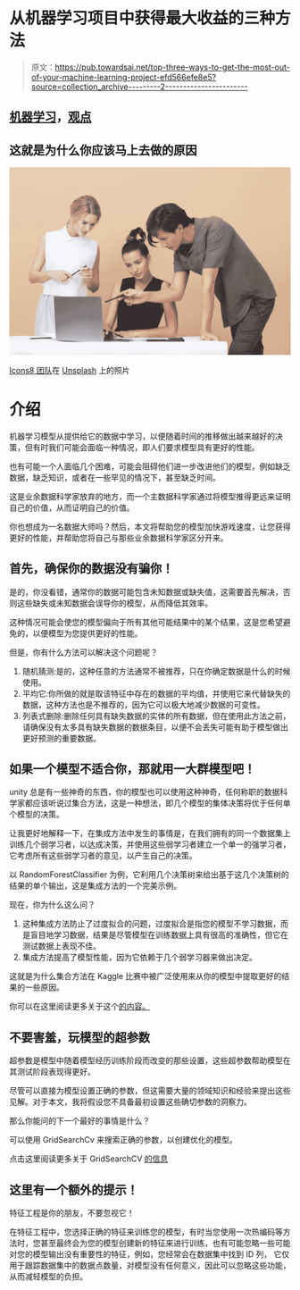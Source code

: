# 从机器学习项目中获得最大收益的三种方法

> 原文：<https://pub.towardsai.net/top-three-ways-to-get-the-most-out-of-your-machine-learning-project-efd566efe8e5?source=collection_archive---------2----------------------->

## [机器学习](https://towardsai.net/p/category/machine-learning)，[观点](https://towardsai.net/p/category/opinion)

## 这就是为什么你应该马上去做的原因

![](img/d1fbeece85de9672d6b67d1c2d090452.png)

[Icons8 团队](https://unsplash.com/@icons8?utm_source=medium&utm_medium=referral)在 [Unsplash](https://unsplash.com?utm_source=medium&utm_medium=referral) 上的照片

# 介绍

机器学习模型从提供给它的数据中学习，以便随着时间的推移做出越来越好的决策，但有时我们可能会面临一种情况，即人们要求模型具有更好的性能。

也有可能一个人面临几个困难，可能会阻碍他们进一步改进他们的模型，例如缺乏数据，缺乏知识，或者在一些罕见的情况下，甚至缺乏时间。

这是业余数据科学家放弃的地方，而一个主数据科学家通过将模型推得更远来证明自己的价值，从而证明自己的价值。

你也想成为一名数据大师吗？然后，本文将帮助您的模型加快游戏速度，让您获得更好的性能，并帮助您将自己与那些业余数据科学家区分开来。

## 首先，确保你的数据没有骗你！

是的，你没看错，通常你的数据可能包含未知数据或缺失值，这需要首先解决，否则这些缺失或未知数据会误导你的模型，从而降低其效率。

这种情况可能会使您的模型偏向于所有其他可能结果中的某个结果，这是您希望避免的，以便模型为您提供更好的性能。

但是，你有什么方法可以解决这个问题呢？

1.  随机猜测:是的，这种任意的方法通常不被推荐，只在你确定数据是什么的时候使用。
2.  平均它:你所做的就是取该特征中存在的数据的平均值，并使用它来代替缺失的数据，这种方法也是不推荐的，因为它可以极大地减少数据的可变性。
3.  列表式删除:删除任何具有缺失数据的实体的所有数据，但在使用此方法之前，请确保没有太多具有缺失数据的数据条目，以便不会丢失可能有助于模型做出更好预测的重要数据。

## 如果一个模型不适合你，那就用一大群模型吧！

unity 总是有一些神奇的东西，你的模型也可以使用这种神奇，任何称职的数据科学家都应该听说过集合方法，这是一种想法，即几个模型的集体决策将优于任何单个模型的决策。

让我更好地解释一下，在集成方法中发生的事情是，在我们拥有的同一个数据集上训练几个弱学习者，以达成决策，并使用这些弱学习者建立一个单一的强学习者，它考虑所有这些弱学习者的意见，以产生自己的决策。

以 RandomForestClassifier 为例，它利用几个决策树来给出基于这几个决策树的结果的单个输出，这是集成方法的一个完美示例。

现在，你为什么这么问？

1.  这种集成方法防止了过度拟合的问题，过度拟合是指您的模型不学习数据，而是盲目地学习数据，结果是尽管模型在训练数据上具有很高的准确性，但它在测试数据上表现不佳。
2.  集成方法提高了模型性能，因为它依赖于几个弱学习器来做出决定。

这就是为什么集合方法在 Kaggle 比赛中被广泛使用来从你的模型中提取更好的结果的一些原因。

你可以在这里阅读更多关于这个[的内容。](https://neptune.ai/blog/ensemble-learning-guide)

## 不要害羞，玩模型的超参数

超参数是模型中随着模型经历训练阶段而改变的那些设置，这些超参数帮助模型在其测试阶段表现得更好。

尽管可以直接为模型设置正确的参数，但这需要大量的领域知识和经验来提出这些见解。对于本文，我将假设您不具备最初设置这些确切参数的洞察力。

那么你能问的下一个最好的事情是什么？

可以使用 GridSearchCv 来搜索正确的参数，以创建优化的模型。

点击这里阅读更多关于 GridSearchCV [的信息](https://scikit-learn.org/stable/modules/generated/sklearn.model_selection.GridSearchCV.html)

## 这里有一个额外的提示！

特征工程是你的朋友，不要忽视它！

在特征工程中，您选择正确的特征来训练您的模型，有时当您使用一次热编码等方法时，您甚至最终会为您的模型创建新的特征来进行训练，也有可能忽略一些可能对您的模型输出没有重要性的特征，例如，您经常会在数据集中找到 ID 列， 它仅用于跟踪数据集中的数据点数量，对模型没有任何意义，因此可以忽略这些功能，从而减轻模型的负担。